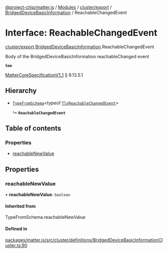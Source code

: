 [@project-chip/matter.js](../README.md) / [Modules](../modules.md) / [cluster/export](../modules/cluster_export.md) / [BridgedDeviceBasicInformation](../modules/cluster_export.BridgedDeviceBasicInformation.md) / ReachableChangedEvent

# Interface: ReachableChangedEvent

[cluster/export](../modules/cluster_export.md).[BridgedDeviceBasicInformation](../modules/cluster_export.BridgedDeviceBasicInformation.md).ReachableChangedEvent

Body of the BridgedDeviceBasicInformation reachableChanged event

**`See`**

[MatterCoreSpecificationV1_1](spec_export.MatterCoreSpecificationV1_1.md) § 9.13.5.1

## Hierarchy

- [`TypeFromSchema`](../modules/tlv_export.md#typefromschema)\<typeof [`TlvReachableChangedEvent`](../modules/cluster_export.BridgedDeviceBasicInformation.md#tlvreachablechangedevent)\>

  ↳ **`ReachableChangedEvent`**

## Table of contents

### Properties

- [reachableNewValue](cluster_export.BridgedDeviceBasicInformation.ReachableChangedEvent.md#reachablenewvalue)

## Properties

### reachableNewValue

• **reachableNewValue**: `boolean`

#### Inherited from

TypeFromSchema.reachableNewValue

#### Defined in

[packages/matter.js/src/cluster/definitions/BridgedDeviceBasicInformationCluster.ts:90](https://github.com/project-chip/matter.js/blob/3adaded6/packages/matter.js/src/cluster/definitions/BridgedDeviceBasicInformationCluster.ts#L90)
